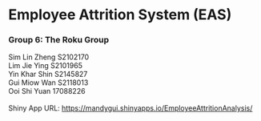 # Employee Attrition System (EAS)

### Group 6: The Roku Group <br>
Sim Lin Zheng	  S2102170 <br>
Lim Jie Ying	  S2101965 <br>
Yin Khar Shin	  S2145827 <br>
Gui Miow Wan	  S2118013 <br>
Ooi Shi Yuan	  17088226 <br>
 <br>
Shiny App URL: https://mandygui.shinyapps.io/EmployeeAttritionAnalysis/
